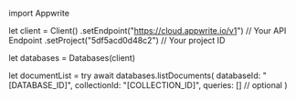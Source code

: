 import Appwrite

let client = Client()
    .setEndpoint("https://cloud.appwrite.io/v1") // Your API Endpoint
    .setProject("5df5acd0d48c2") // Your project ID

let databases = Databases(client)

let documentList = try await databases.listDocuments(
    databaseId: "[DATABASE_ID]",
    collectionId: "[COLLECTION_ID]",
    queries: [] // optional
)

